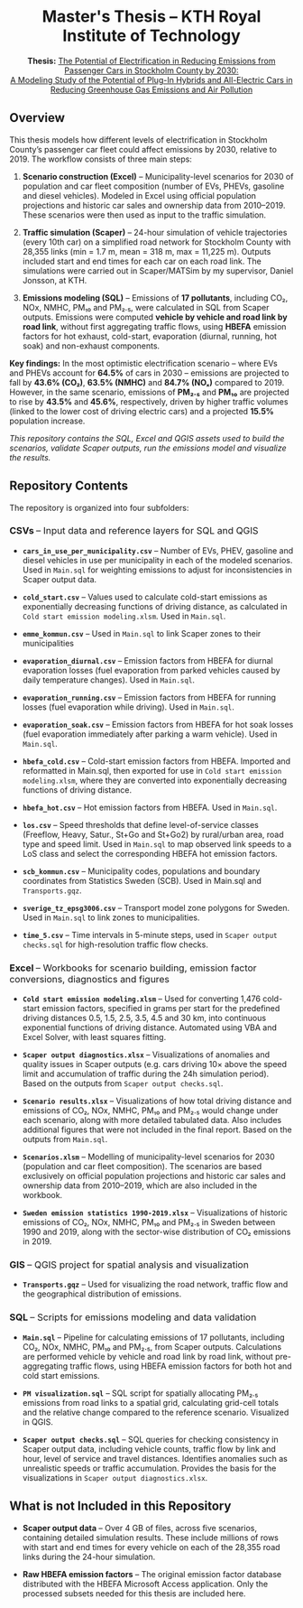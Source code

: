 <h1 align="center">Master's Thesis – KTH Royal Institute of Technology</h1>

<p align="center">
  <strong>Thesis:</strong> 
  <a href="https://www.diva-portal.org/smash/record.jsf?pid=diva2%3A1578459&dswid=7135">
    The Potential of Electrification in Reducing Emissions from Passenger Cars in Stockholm County by 2030:<br>
    A Modeling Study of the Potential of Plug-In Hybrids and All-Electric Cars in Reducing Greenhouse Gas Emissions and Air Pollution
  </a>
</p>



## Overview
This thesis models how different levels of electrification in Stockholm County’s passenger car fleet could affect emissions by 2030, relative to 2019. The workflow consists of three main steps:

1. **Scenario construction (Excel)** – Municipality-level scenarios for 2030 of population and car fleet composition (number of EVs, PHEVs, gasoline and diesel vehicles). Modeled in Excel using official population projections and historic car sales and ownership data from 2010–2019. These scenarios were then used as input to the traffic simulation.
   
2. **Traffic simulation (Scaper)** – 24-hour simulation of vehicle trajectories (every 10th car) on a simplified road network for Stockholm County with 28,355 links (min = 1.7 m, mean = 318 m, max = 11,225 m). Outputs included start and end times for each car on each road link. The simulations were carried out in Scaper/MATSim by my supervisor, Daniel Jonsson, at KTH.
   
3. **Emissions modeling (SQL)** – Emissions of **17 pollutants**, including CO₂, NOx, NMHC, PM₁₀ and PM₂.₅, were calculated in SQL from Scaper outputs. Emissions were computed **vehicle by vehicle and road link by road link**, without first aggregating traffic flows, using **HBEFA** emission factors for hot exhaust, cold-start, evaporation (diurnal, running, hot soak) and non-exhaust components.

**Key findings:** In the most optimistic electrification scenario – where EVs and PHEVs account for **64.5%** of cars in 2030 – emissions are projected to fall by **43.6% (CO₂)**, **63.5% (NMHC)** and **84.7% (NOₓ)** compared to 2019. However, in the same scenario, emissions of **PM₂.₅** and **PM₁₀** are projected to rise by **43.5%** and **45.6%**, respectively, driven by higher traffic volumes (linked to the lower cost of driving electric cars) and a projected **15.5%** population increase.

*This repository contains the SQL, Excel and QGIS assets used to build the scenarios, validate Scaper outputs, run the emissions model and visualize the results.*

## Repository Contents

The repository is organized into four subfolders:

<h3>CSVs <span style="font-weight:normal">– Input data and reference layers for SQL and QGIS</span></h3>

- **`cars_in_use_per_municipality.csv`** – Number of EVs, PHEV, gasoline and diesel vehicles in use per municipality in each of the modeled scenarios. Used in `Main.sql` for weighting emissions to adjust for inconsistencies in Scaper output data.

- **`cold_start.csv`** – Values used to calculate cold-start emissions as exponentially decreasing functions of driving distance, as calculated in `Cold start emission modeling.xlsm`. Used in `Main.sql`.

- **`emme_kommun.csv`** – Used in `Main.sql` to link Scaper zones to their municipalities

- **`evaporation_diurnal.csv`** – Emission factors from HBEFA for diurnal evaporation losses (fuel evaporation from parked vehicles caused by daily temperature changes). Used in `Main.sql`.

- **`evaporation_running.csv`** – Emission factors from HBEFA for running losses (fuel evaporation while driving). Used in `Main.sql`.

- **`evaporation_soak.csv`** – Emission factors from HBEFA for hot soak losses (fuel evaporation immediately after parking a warm vehicle). Used in `Main.sql`.

- **`hbefa_cold.csv`** – Cold-start emission factors from HBEFA. Imported and reformatted in Main.sql, then exported for use in `Cold start emission modeling.xlsm`, where they are converted into exponentially decreasing functions of driving distance.

- **`hbefa_hot.csv`** – Hot emission factors from HBEFA. Used in `Main.sql`.

- **`los.csv`** – Speed thresholds that define level-of-service classes (Freeflow, Heavy, Satur., St+Go and St+Go2) by rural/urban area, road type and speed limit. Used in `Main.sql` to map observed link speeds to a LoS class and select the corresponding HBEFA hot emission factors.

- **`scb_kommun.csv`** – Municipality codes, populations and boundary coordinates from Statistics Sweden (SCB). Used in Main.sql and `Transports.gqz`.

- **`sverige_tz_epsg3006.csv`** – Transport model zone polygons for Sweden. Used in `Main.sql` to link zones to municipalities.

- **`time_5.csv`** – Time intervals in 5-minute steps, used in `Scaper output checks.sql` for high-resolution traffic flow checks.


<h3>Excel <span style="font-weight:normal">– Workbooks for scenario building, emission factor conversions, diagnostics and figures</span></h3>

- **`Cold start emission modeling.xlsm`** – Used for converting 1,476 cold-start emission factors, specified in grams per start for the predefined driving distances 0.5, 1.5, 2.5, 3.5, 4.5 and 30 km, into continuous exponential functions of driving distance. Automated using VBA and Excel Solver, with least squares fitting.

- **`Scaper output diagnostics.xlsx`** – Visualizations of anomalies and quality issues in Scaper outputs (e.g. cars driving 10× above the speed limit and accumulation of traffic during the 24h simulation period). Based on the outputs from `Scaper output checks.sql`.

- **`Scenario results.xlsx`** – Visualizations of how total driving distance and emissions of CO₂, NOx, NMHC, PM₁₀ and PM₂.₅ would change under each scenario, along with more detailed tabulated data. Also includes additional figures that were not included in the final report. Based on the outputs from `Main.sql`.
  
- **`Scenarios.xlsm`** – Modelling of municipality-level scenarios for 2030 (population and car fleet composition). The scenarios are based exclusively on official population projections and historic car sales and ownership data from 2010–2019, which are also included in the workbook.

- **`Sweden emission statistics 1990-2019.xlsx`** – Visualizations of historic emissions of CO₂, NOx, NMHC, PM₁₀ and PM₂.₅ in Sweden between 1990 and 2019, along with the sector-wise distribution of CO₂ emissions in 2019.


<h3>GIS <span style="font-weight:normal">– QGIS project for spatial analysis and visualization</span></h3>

- **`Transports.gqz`** – Used for visualizing the road network, traffic flow and the geographical distribution of emissions.

<h3>SQL <span style="font-weight:normal">– Scripts for emissions modeling and data validation</span></h3>

- **`Main.sql`** – Pipeline for calculating emissions of 17 pollutants, including CO₂, NOx, NMHC, PM₁₀ and PM₂.₅, from Scaper outputs. Calculations are performed vehicle by vehicle and road link by road link, without pre-aggregating traffic flows, using HBEFA emission factors for both hot and cold start emissions.

- **`PM visualization.sql`** – SQL script for spatially allocating PM₂.₅ emissions from road links to a spatial grid, calculating grid-cell totals and the relative change compared to the reference scenario. Visualized in QGIS.

- **`Scaper output checks.sql`** – SQL queries for checking consistency in Scaper output data, including vehicle counts, traffic flow by link and hour, level of service and travel distances. Identifies anomalies such as unrealistic speeds or traffic accumulation. Provides the basis for the visualizations in `Scaper output diagnostics.xlsx`.

## What is not Included in this Repository

- **Scaper output data** – Over 4 GB of files, across five scenarios, containing detailed simulation results. These include millions of rows with start and end times for every vehicle on each of the 28,355 road links during the 24-hour simulation.  

- **Raw HBEFA emission factors** – The original emission factor database distributed with the HBEFA Microsoft Access application. Only the processed subsets needed for this thesis are included here.  
